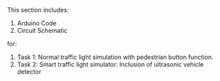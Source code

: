 This section includes:
1. Arduino Code
2. Circuit Schematic

for:
1. Task 1: Normal traffic light simulation with pedestrian button function.
2. Task 2: Smart traffic light simulator: Inclusion of ultrasonic vehicle detector 

